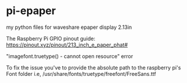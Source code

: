# pi-epaper
my python files for waveshare epaper display 2.13in

The Raspberry Pi GPIO pinout guide: https://pinout.xyz/pinout/213_inch_e_paper_phat#


"imagefont.truetype() - cannot open resource" error

To fix the issue you've to provide the absolute path to the raspberry pi's Font folder i.e, /usr/share/fonts/truetype/freefont/FreeSans.ttf
